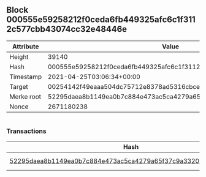 ## Block 000555e59258212f0ceda6fb449325afc6c1f3112c577cbb43074cc32e48446e

Attribute | Value
--- | ---
Height | 39140
Hash | 000555e59258212f0ceda6fb449325afc6c1f3112c577cbb43074cc32e48446e
Timestamp | 2021-04-25T03:06:34+00:00
Target | 00254142f49eaaa504dc75712e8378ad5316cbcead634704b3734b6271167cc4
Merke root | 52295daea8b1149ea0b7c884e473ac5ca4279a65f37c9a332064a96c57cc37a7
Nonce | 2671180238

```

```

### Transactions

Hash | Amount
--- | ---
[52295daea8b1149ea0b7c884e473ac5ca4279a65f37c9a332064a96c57cc37a7](52295daea8b1149ea0b7c884e473ac5ca4279a65f37c9a332064a96c57cc37a7.md) | 10.00000000 SKEPTI 
